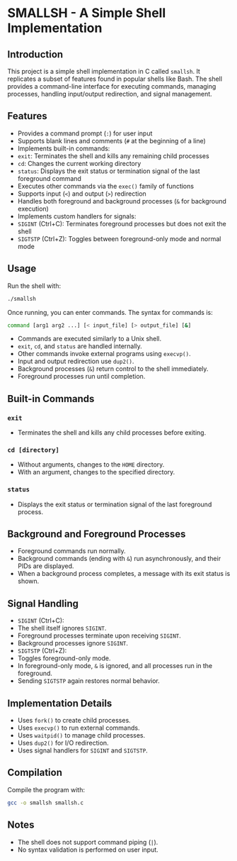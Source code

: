 # SMALLSH - A Simple Shell Implementation

## Introduction
This project is a simple shell implementation in C called `smallsh`. It replicates a subset of features found in popular shells like Bash. The shell provides a command-line interface for executing commands, managing processes, handling input/output redirection, and signal management.

## Features
- Provides a command prompt (`:`) for user input
- Supports blank lines and comments (`#` at the beginning of a line)
- Implements built-in commands:
- `exit`: Terminates the shell and kills any remaining child processes
- `cd`: Changes the current working directory
- `status`: Displays the exit status or termination signal of the last foreground command
- Executes other commands via the `exec()` family of functions
- Supports input (`<`) and output (`>`) redirection
- Handles both foreground and background processes (`&` for background execution)
- Implements custom handlers for signals:
- `SIGINT` (Ctrl+C): Terminates foreground processes but does not exit the shell
- `SIGTSTP` (Ctrl+Z): Toggles between foreground-only mode and normal mode

## Usage
Run the shell with:
```sh
./smallsh
```
Once running, you can enter commands. The syntax for commands is:
```sh
command [arg1 arg2 ...] [< input_file] [> output_file] [&]
```
- Commands are executed similarly to a Unix shell.
- `exit`, `cd`, and `status` are handled internally.
- Other commands invoke external programs using `execvp()`.
- Input and output redirection use `dup2()`.
- Background processes (`&`) return control to the shell immediately.
- Foreground processes run until completion.

## Built-in Commands
### `exit`
- Terminates the shell and kills any child processes before exiting.

### `cd [directory]`
- Without arguments, changes to the `HOME` directory.
- With an argument, changes to the specified directory.

### `status`
- Displays the exit status or termination signal of the last foreground process.

## Background and Foreground Processes
- Foreground commands run normally.
- Background commands (ending with `&`) run asynchronously, and their PIDs are displayed.
- When a background process completes, a message with its exit status is shown.

## Signal Handling
- `SIGINT` (Ctrl+C):
- The shell itself ignores `SIGINT`.
- Foreground processes terminate upon receiving `SIGINT`.
- Background processes ignore `SIGINT`.
- `SIGTSTP` (Ctrl+Z):
- Toggles foreground-only mode.
- In foreground-only mode, `&` is ignored, and all processes run in the foreground.
- Sending `SIGTSTP` again restores normal behavior.

## Implementation Details
- Uses `fork()` to create child processes.
- Uses `execvp()` to run external commands.
- Uses `waitpid()` to manage child processes.
- Uses `dup2()` for I/O redirection.
- Uses signal handlers for `SIGINT` and `SIGTSTP`.

## Compilation
Compile the program with:
```sh
gcc -o smallsh smallsh.c
```

## Notes
- The shell does not support command piping (`|`).
- No syntax validation is performed on user input.



